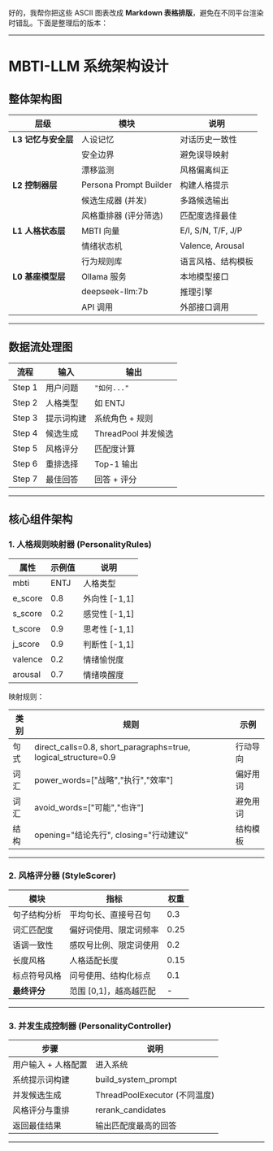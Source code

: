 好的，我帮你把这些 ASCII 图表改成 **Markdown 表格排版**，避免在不同平台渲染时错乱。下面是整理后的版本：

---

# MBTI-LLM 系统架构设计

## 整体架构图

| 层级            | 模块                     | 说明                 |
| ------------- | ---------------------- | ------------------ |
| **L3 记忆与安全层** | 人设记忆                   | 对话历史一致性            |
|               | 安全边界                   | 避免误导映射             |
|               | 漂移监测                   | 风格偏离纠正             |
| **L2 控制器层**   | Persona Prompt Builder | 构建人格提示             |
|               | 候选生成器 (并发)             | 多路候选输出             |
|               | 风格重排器 (评分筛选)           | 匹配度选择最佳            |
| **L1 人格状态层**  | MBTI 向量                | E/I, S/N, T/F, J/P |
|               | 情绪状态机                  | Valence, Arousal   |
|               | 行为规则库                  | 语言风格、结构模板          |
| **L0 基座模型层**  | Ollama 服务              | 本地模型接口             |
|               | deepseek-llm:7b        | 推理引擎               |
|               | API 调用                 | 外部接口调用             |

---

## 数据流处理图

| 流程     | 输入    | 输出              |
| ------ | ----- | --------------- |
| Step 1 | 用户问题  | `"如何..."`       |
| Step 2 | 人格类型  | 如 ENTJ          |
| Step 3 | 提示词构建 | 系统角色 + 规则       |
| Step 4 | 候选生成  | ThreadPool 并发候选 |
| Step 5 | 风格评分  | 匹配度计算           |
| Step 6 | 重排选择  | Top-1 输出        |
| Step 7 | 最佳回答  | 回答 + 评分         |

---

##  核心组件架构

### 1. 人格规则映射器 (PersonalityRules)

| 属性       | 示例值  | 说明          |
| -------- | ---- | ----------- |
| mbti     | ENTJ | 人格类型        |
| e\_score | 0.8  | 外向性 \[-1,1] |
| s\_score | 0.2  | 感觉性 \[-1,1] |
| t\_score | 0.9  | 思考性 \[-1,1] |
| j\_score | 0.9  | 判断性 \[-1,1] |
| valence  | 0.2  | 情绪愉悦度       |
| arousal  | 0.7  | 情绪唤醒度       |

映射规则：

| 类别 | 规则                                                                | 示例   |
| -- | ----------------------------------------------------------------- | ---- |
| 句式 | direct\_calls=0.8, short\_paragraphs=true, logical\_structure=0.9 | 行动导向 |
| 词汇 | power\_words=\["战略","执行","效率"]                                    | 偏好用词 |
| 词汇 | avoid\_words=\["可能","也许"]                                         | 避免用词 |
| 结构 | opening="结论先行", closing="行动建议"                                    | 结构模板 |

---

### 2. 风格评分器 (StyleScorer)

| 模块       | 指标              | 权重   |
| -------- | --------------- | ---- |
| 句子结构分析   | 平均句长、直接号召句      | 0.3  |
| 词汇匹配度    | 偏好词使用、限定词频率     | 0.25 |
| 语调一致性    | 感叹号比例、限定词使用     | 0.2  |
| 长度风格     | 人格适配长度          | 0.15 |
| 标点符号风格   | 问号使用、结构化标点      | 0.1  |
| **最终评分** | 范围 \[0,1]，越高越匹配 | -    |

---

### 3. 并发生成控制器 (PersonalityController)

| 步骤          | 说明                        |
| ----------- | ------------------------- |
| 用户输入 + 人格配置 | 进入系统                      |
| 系统提示词构建     | build\_system\_prompt     |
| 并发候选生成      | ThreadPoolExecutor (不同温度) |
| 风格评分与重排     | rerank\_candidates        |
| 返回最佳结果      | 输出匹配度最高的回答                |

---
